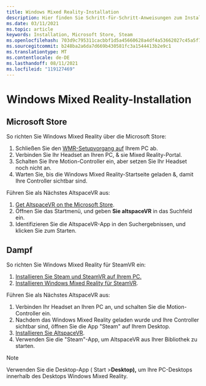 ```yaml
---
title: Windows Mixed Reality-Installation
description: Hier finden Sie Schritt-für-Schritt-Anweisungen zum Installieren von AltspaceVR auf einem Windows Mixed Reality-Gerät aus dem Microsoft- oder DemSpeicher von Stores.
ms.date: 03/11/2021
ms.topic: article
keywords: Installation, Microsoft Store, Steam
ms.openlocfilehash: 703d9c795311cacbbf1d5a45660628a4df4a53662027c45a5f7a9ae400c36d2c
ms.sourcegitcommit: b248ba2a6da7d669b430581fc3a1544413b2e9c1
ms.translationtype: MT
ms.contentlocale: de-DE
ms.lasthandoff: 08/11/2021
ms.locfileid: "119127469"
---
```

# <a name="windows-mixed-reality-installation"></a>Windows Mixed Reality-Installation

## <a name="microsoft-store"></a>Microsoft Store

So richten Sie Windows Mixed Reality über die Microsoft Store:
1. Schließen Sie den [WMR-Setupvorgang auf](https://docs.microsoft.com/windows/mixed-reality/enthusiast-guide/set-up-windows-mixed-reality) Ihrem PC ab.
2. Verbinden Sie Ihr Headset an Ihren PC, & sie Mixed Reality-Portal.
3. Schalten Sie Ihre Motion-Controller ein, aber setzen Sie Ihr Headset noch nicht an.
4. Warten Sie, bis die Windows Mixed Reality-Startseite geladen &, damit Ihre Controller sichtbar sind.

Führen Sie als Nächstes AltspaceVR aus:
1. [Get AltspaceVR on the Microsoft Store](https://www.microsoft.com/p/altspacevr/9nvr7mn2fchq).
2. Öffnen Sie das Startmenü, und geben **Sie altspaceVR** in das Suchfeld ein.
3. Identifizieren Sie die AltspaceVR-App in den Suchergebnissen, und klicken Sie zum Starten.

## <a name="steam"></a>Dampf

So richten Sie Windows Mixed Reality für SteamVR ein:
1. [Installieren Sie Steam und SteamVR auf Ihrem PC.](https://support.steampowered.com/kb_article.php?ref=5608-UPAH-6427)
2. [Installieren Windows Mixed Reality für SteamVR](http://store.steampowered.com/app/719950/Windows_Mixed_Reality_SteamVR_preview/).

Führen Sie als Nächstes AltspaceVR aus:
1. Verbinden Ihr Headset an Ihren PC an, und schalten Sie die Motion-Controller ein.
2. Nachdem das Windows Mixed Reality geladen wurde und Ihre Controller sichtbar sind, öffnen Sie die App "Steam" auf Ihrem Desktop.
3. [Installieren Sie AltspaceVR](https://store.steampowered.com/app/407060/AltspaceVR/).
4. Verwenden Sie die "Steam"-App, um AltspaceVR aus Ihrer Bibliothek zu starten.

> [!NOTE]
> Verwenden Sie die Desktop-App ( Start >**Desktop),** um Ihre PC-Desktops innerhalb des Desktops Windows Mixed Reality.